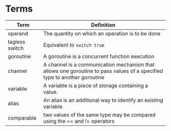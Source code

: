 # Terms


|      Term      |                                                        Definition                                                        |
| -------------- | ------------------------------------------------------------------------------------------------------------------------ |
| operand        | The quantity on which an operation is to be done                                                                         |
| tagless switch | Equivalent to `switch true`                                                                                              |
| goroutine      | A goroutine is a concurrent function execution                                                                           |
| channel        | A channel is a communication mechanism that allows one goroutine to pass values of a specified type to another goroutine |
| variable       | A variable is a piece of storage containing a value.                                                                     |
| alias          | An alias is an additional way to identify an existing variable                                                           |
| comparable     | two values of the same type may be compared using the == and != operators                                                |
